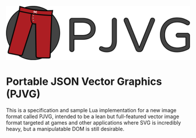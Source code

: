 ![PJVG](assets/banner.png)

# Portable JSON Vector Graphics (PJVG)
This is a specification and sample Lua implementation for a new image format called PJVG, intended to be a lean but full-featured vector image format targeted at games and other applications where SVG is incredibly heavy, but a manipulatable DOM is still desirable.